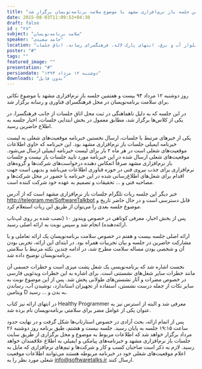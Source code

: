 ```yaml
---
title: "بیست و هفتمین جلسه باز نرم‌افزاری مشهد با موضوع سلامت برنامه‌نویسان برگزار شد"
date: 2015-08-03T11:09:53+04:30
draft: false
id : "۲۷"
subject: "سلامت برنامه‌نویسان"
speaker: "حامد سعیدی"
location: "بلوار آب و برق، انتهای پارک لاله، فرهنگسرای رسانه، اتاق جلسات"
poster: "#"
tags: ""
featured_image: ""
presentation: "#"
persiandate: "دوشنبه ۱۲ مرداد ۱۳۹۴"
downloads: "بدون فایل"
---
```



روز دوشنبه ۱۲ مرداد ۹۴ بیست و هفتمین جلسه باز نرم‌افزاری مشهد با موضوع نکاتی برای سلامت برنامه‌نویسان در محل فرهنگسرای فناوری و رسانه برگزار شد.

در این جلسه که به دلیل ناهماهنگی در ثبت محل اتاق جلسات از جانب فرهنگسرا، در یکی از کلاس‌ها برگزار شد، مطابق معمول در بخش ابتدایی جلسات، اخبار جلسه به اطلاع حاضرین رسید.

یکی از خبرهای مرتبط با جلسات، ارسال نخستین خبرنامه موقعیت‌های شغلی به لیست خبرنامه ایمیلی جلسات باز نرم‌افزاری مشهد بود. این خبرنامه که حاوی اطلاعات موقعیت‌‌های شغلی است در هر ماه ۲ بار برای لیست خبرنامه ایمیلی ارسال می‌شود. موقعیت‌های شعلی ارسال شده در این خبرنامه مورد تایید جلسات باز نیست و جلسات باز نرم‌افزاری مشهد صرفاً انعکاس دهنده درخواست‌های شرکت‌ها و گروه‌های نرم‌افزاری برای جذب نیروی فنی در حوزه فناوری اطلاعات می‌باشد و بدیهی است جهت اقدام برای شغل‌های اطلاع‌رسانی شده در این خبرنامه یا حضور در محل شرکت‌ها و مصاحبه فنی و ... تحقیقات و تصمیم به عهده خود شرکت کننده است.

خبر دیگر این جلسه ربات تلگرام جلسات باز نرم‌افزاری مشهد است که از آدرس http://telegram.me/SoftwareTalkbot قابل دسترسی است و در حال حاضر تاریخ و موضوع جلسه بعدی را می‌توان از طریق این ربات استعلام کرد. 

پس از بخش اخبار، معرفی کوتاهی در خصوص ویندوز ۱۰ (نصب شده بر روی لپ‌تاپ ارائه‌دهنده) انجام شد و سپس نوبت به ارائه اصلی رسید.

ارائه اصلی جلسه بیست و هفتم در خصوص سلامت برنامه‌نویسان یک ارائه تعاملی و با مشارکت حاضرین در جلسه و بیان تجربیات همراه بود. در ابتدای این ارائه، تجربی بودن آن و شخصی بودن مساله سلامت مطرح شد، در ادامه چندین نکته مرتبط با سلامتی برنامه‌نویسان توضیح داده شد.

نخست اشاره شد که برنامه‌نویسی یک شغل پشت میزی است و خطرات جسمی آن مانند خطرات سایر شغل‌های نشستنی است. برای اشاره به این خطرات ویدئویی فارسی در خصوص مضرات و آثار نشستن‌های طولانی پخش شد. پس از این موضوع نوبت به سایر نکات از جمله درست نشستن، استفاده از تجهیزان استاندارد، نوشیدن آب، رساندن ویتامین D به بدن و ... رسید.

در انتهای ارائه نیز کتاب Healthy Programmer معرفی شد و البته از استرس نیز به عنوان یکی از عوامل مضر برای سلامتی برنامه‌نویسان نام برده شد. 

پس از اتمام ارائه، بحث آزادی در خصوص استارتاپ‌ها شکل گرفت و در نهایت حدود ساعت ۱۹:۱۵ جلسه به پایان رسید. جلسه بیست و هشتم، طبق برنامه روز دوشنبه ۲۶ مرداد برگزار خواهد شد که اطلاعات مربوط به موضوع و محل برگزاری از طریق سایت جلسات باز نرم‌افزاری مشهد و خبرنامه‌های پیامکی و ایمیلی به اطلاع علاقمندان خواهد رسید. لازم به ذکر است صاحبان کسب و کار و شرکت‌ها و تیم‌های نرم‌افزاری که مایل به اعلام موقعیت‌های شغلی خود در خبرنامه مربوطه هستند می‌توانند اطلاعات موقعیت شغلی مورد نظر را به info@softwaretalks.ir ارسال کنند. 